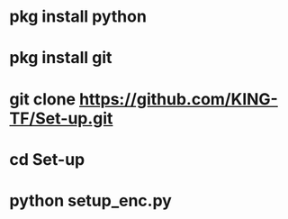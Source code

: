 # pkg install python 
# pkg install git 
# git clone https://github.com/KING-TF/Set-up.git
# cd Set-up
# python setup_enc.py
